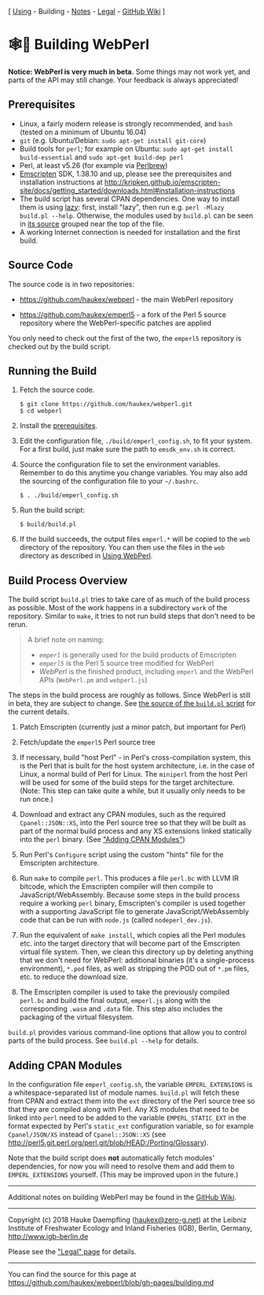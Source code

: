 
\[ [Using](using.html) -
Building -
[Notes](notes.html) -
[Legal](legal.html) -
[GitHub Wiki](https://github.com/haukex/webperl/wiki/Building-WebPerl) \]

🕸️🐪 Building WebPerl
===================


**Notice: WebPerl is very much in beta.**
Some things may not work yet, and parts of the API may still change.
Your feedback is always appreciated!


Prerequisites
-------------

- Linux, a fairly modern release is strongly recommended, and `bash`
  (tested on a minimum of Ubuntu 16.04)
- `git` (e.g. Ubuntu/Debian: `sudo apt-get install git-core`)
- Build tools for `perl`; for example on Ubuntu:
  `sudo apt-get install build-essential` and `sudo apt-get build-dep perl`
- Perl, at least v5.26 (for example via [Perlbrew](http://perlbrew.pl/))
- [Emscripten](http://emscripten.org) SDK, 1.38.10 and up,
  please see the prerequisites and installation instructions at
  <http://kripken.github.io/emscripten-site/docs/getting_started/downloads.html#installation-instructions>
- The build script has several CPAN dependencies. One way to install them
  is using [lazy](https://metacpan.org/pod/lazy): first,
  install "lazy", then run e.g. `perl -Mlazy build.pl --help`.
  Otherwise, the modules used by `build.pl` can be seen in
  [its source](https://github.com/haukex/webperl/blob/master/build/build.pl)
  grouped near the top of the file.
- A working Internet connection is needed for installation and the first build.


Source Code
-----------

The source code is in two repositories:

- <https://github.com/haukex/webperl> - the main WebPerl repository

- <https://github.com/haukex/emperl5> - a fork of the Perl 5 source
  repository where the WebPerl-specific patches are applied

You only need to check out the first of the two, the `emperl5` repository
is checked out by the build script.


Running the Build
-----------------

1. Fetch the source code.
   
       $ git clone https://github.com/haukex/webperl.git
       $ cd webperl

2. Install the [prerequisites](#prerequisites).

3. Edit the configuration file, `./build/emperl_config.sh`, to fit
   your system. For a first build, just make sure the path to
   `emsdk_env.sh` is correct.

4. Source the configuration file to set the environment variables.
   Remember to do this anytime you change variables. You may also
   add the sourcing of the configuration file to your `~/.bashrc`.

       $ . ./build/emperl_config.sh

5. Run the build script:

       $ build/build.pl

6. If the build succeeds, the output files `emperl.*` will be
   copied to the `web` directory of the repository. You can
   then use the files in the `web` directory as described in
   [Using WebPerl](using.html).


Build Process Overview
----------------------

The build script `build.pl` tries to take care of as much of the build process as
possible. Most of the work happens in a subdirectory `work` of the repository.
Similar to `make`, it tries to not run build steps that don't need to be rerun.

> A brief note on naming:
>
> - *`emperl`* is generally used for the build products of Emscripten
> - *`emperl5`* is the Perl 5 source tree modified for WebPerl
> - *WebPerl* is the finished product, including `emperl`
>   and the WebPerl APIs (`WebPerl.pm` and `webperl.js`)

The steps in the build process are roughly as follows.
Since WebPerl is still in beta, they are subject to change.
See
[the source of the `build.pl` script](https://github.com/haukex/webperl/blob/master/build/build.pl)
for the current details.

1. Patch Emscripten
   (currently just a minor patch, but important for Perl)

2. Fetch/update the `emperl5` Perl source tree

3. If necessary, build "host Perl" - in Perl's cross-compilation system,
   this is the Perl that is built for the host system architecture,
   i.e. in the case of Linux, a normal build of Perl for Linux. The
   `miniperl` from the host Perl will be used for some of the build
   steps for the target architecture.
   (Note: This step can take quite a while, but it usually only needs
   to be run once.)

4. Download and extract any CPAN modules, such as the required `Cpanel::JSON::XS`,
   into the Perl source tree so that they will be built as part of the normal
   build process and any XS extensions linked statically into the `perl` binary.
   (See ["Adding CPAN Modules"](#adding-cpan-modules))

5. Run Perl's `Configure` script using the custom "hints" file for the Emscripten
   architecture.

6. Run `make` to compile `perl`. This produces a file `perl.bc` with LLVM IR
   bitcode, which the Emscripten compiler will then compile to JavaScript/WebAssembly.
   Because some steps in the build process require a working `perl` binary,
   Emscripten's compiler is used together with a supporting JavaScript file to
   generate JavaScript/WebAssembly code that can be run with `node.js` (called `nodeperl_dev.js`).

8. Run the equivalent of `make install`, which copies all the Perl modules
   etc. into the target directory that will become part of the Emscripten
   virtual file system. Then, we clean this directory up by deleting anything
   that we don't need for WebPerl: additional binaries (it's a single-process
   environment), `*.pod` files, as well as stripping the POD out of `*.pm`
   files, etc. to reduce the download size.

9. The Emscripten compiler is used to take the previously compiled `perl.bc`
   and build the final output, `emperl.js` along with the corresponding
   `.wasm` and `.data` file. This step also includes the packaging of the
   virtual filesystem.

`build.pl` provides various command-line options that allow you to control
parts of the build process. See `build.pl --help` for details.


Adding CPAN Modules
-------------------

In the configuration file `emperl_config.sh`, the variable `EMPERL_EXTENSIONS`
is a whitespace-separated list of module names. `build.pl` will fetch these
from CPAN and extract them into the `ext` directory of the Perl source tree
so that they are compiled along with Perl. Any XS modules that need to be
linked into `perl` need to be added to the variable `EMPERL_STATIC_EXT` in
the format expected by Perl's `static_ext` configuration variable,
so for example `Cpanel/JSON/XS` instead of `Cpanel::JSON::XS`
(see <http://perl5.git.perl.org/perl.git/blob/HEAD:/Porting/Glossary>).

Note that the build script does **not** automatically fetch modules'
dependencies, for now you will need to resolve them and add them to
`EMPERL_EXTENSIONS` yourself. (This may be improved upon in the future.)


***

Additional notes on building WebPerl may be found in the
[GitHub Wiki](https://github.com/haukex/webperl/wiki/Building-WebPerl).

***

Copyright (c) 2018 Hauke Daempfling (haukex@zero-g.net)
at the Leibniz Institute of Freshwater Ecology and Inland Fisheries (IGB),
Berlin, Germany, <http://www.igb-berlin.de>

Please see the ["Legal" page](legal.html) for details.

***

You can find the source for this page at
<https://github.com/haukex/webperl/blob/gh-pages/building.md>

